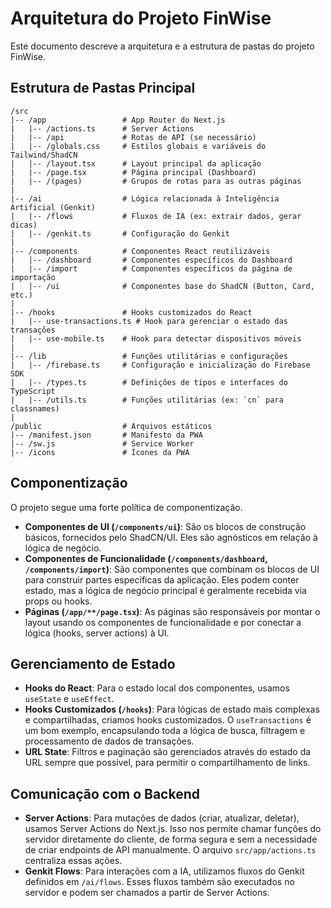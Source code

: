 # Arquitetura do Projeto FinWise

Este documento descreve a arquitetura e a estrutura de pastas do projeto FinWise.

## Estrutura de Pastas Principal

```
/src
|-- /app                 # App Router do Next.js
|   |-- /actions.ts      # Server Actions
|   |-- /api             # Rotas de API (se necessário)
|   |-- /globals.css     # Estilos globais e variáveis do Tailwind/ShadCN
|   |-- /layout.tsx      # Layout principal da aplicação
|   |-- /page.tsx        # Página principal (Dashboard)
|   |-- /(pages)         # Grupos de rotas para as outras páginas
|
|-- /ai                  # Lógica relacionada à Inteligência Artificial (Genkit)
|   |-- /flows           # Fluxos de IA (ex: extrair dados, gerar dicas)
|   |-- /genkit.ts       # Configuração do Genkit
|
|-- /components          # Componentes React reutilizáveis
|   |-- /dashboard       # Componentes específicos do Dashboard
|   |-- /import          # Componentes específicos da página de importação
|   |-- /ui              # Componentes base do ShadCN (Button, Card, etc.)
|
|-- /hooks               # Hooks customizados do React
|   |-- use-transactions.ts # Hook para gerenciar o estado das transações
|   |-- use-mobile.ts    # Hook para detectar dispositivos móveis
|
|-- /lib                 # Funções utilitárias e configurações
|   |-- /firebase.ts     # Configuração e inicialização do Firebase SDK
|   |-- /types.ts        # Definições de tipos e interfaces do TypeScript
|   |-- /utils.ts        # Funções utilitárias (ex: `cn` para classnames)
|
/public                  # Arquivos estáticos
|-- /manifest.json       # Manifesto da PWA
|-- /sw.js               # Service Worker
|-- /icons               # Ícones da PWA
```

## Componentização

O projeto segue uma forte política de componentização.

- **Componentes de UI (`/components/ui`)**: São os blocos de construção básicos, fornecidos pelo ShadCN/UI. Eles são agnósticos em relação à lógica de negócio.
- **Componentes de Funcionalidade (`/components/dashboard`, `/components/import`)**: São componentes que combinam os blocos de UI para construir partes específicas da aplicação. Eles podem conter estado, mas a lógica de negócio principal é geralmente recebida via props ou hooks.
- **Páginas (`/app/**/page.tsx`)**: As páginas são responsáveis por montar o layout usando os componentes de funcionalidade e por conectar a lógica (hooks, server actions) à UI.

## Gerenciamento de Estado

- **Hooks do React**: Para o estado local dos componentes, usamos `useState` e `useEffect`.
- **Hooks Customizados (`/hooks`)**: Para lógicas de estado mais complexas e compartilhadas, criamos hooks customizados. O `useTransactions` é um bom exemplo, encapsulando toda a lógica de busca, filtragem e processamento de dados de transações.
- **URL State**: Filtros e paginação são gerenciados através do estado da URL sempre que possível, para permitir o compartilhamento de links.

## Comunicação com o Backend

- **Server Actions**: Para mutações de dados (criar, atualizar, deletar), usamos Server Actions do Next.js. Isso nos permite chamar funções do servidor diretamente do cliente, de forma segura e sem a necessidade de criar endpoints de API manualmente. O arquivo `src/app/actions.ts` centraliza essas ações.
- **Genkit Flows**: Para interações com a IA, utilizamos fluxos do Genkit definidos em `/ai/flows`. Esses fluxos também são executados no servidor e podem ser chamados a partir de Server Actions.
